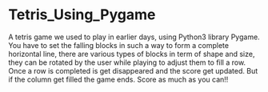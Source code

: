 # Tetris_Using_Pygame
A tetris game we used to play in earlier days, using Python3 library Pygame.
You have to set the falling blocks in such a way to form a complete horizontal line, there are various types of blocks in term of shape and size, they can be rotated by the user while playing to adjust them to fill a row.
Once a row is completed is get disappeared and the score get updated.
But if the column get filled the game ends.
Score as much as you can!!
